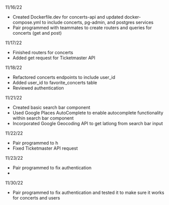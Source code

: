 11/16/22

- Created Dockerfile.dev for concerts-api and updated docker-compose.yml to include concerts, pg-admin, and postgres services
- Pair programmed with teammates to create routers and queries for concerts (get and post)

11/17/22

- Finished routers for concerts
- Added get request for Ticketmaster API

11/18/22

- Refactored concerts endpoints to include user_id
- Added user_id to favorite_concerts table
- Reviewed authentication

11/21/22

- Created basic search bar component
- Used Google Places AutoComplete to enable autocomplete functionality within search bar component
- Incorporated Google Geocoding API to get latlong from search bar input

11/22/22

- Pair programmed to h
- Fixed Ticketmaster API request

11/23/22

- Pair programmed to fix authentication
-

11/30/22

- Pair programmed to fix authentication and tested it to make sure it works for concerts and users
